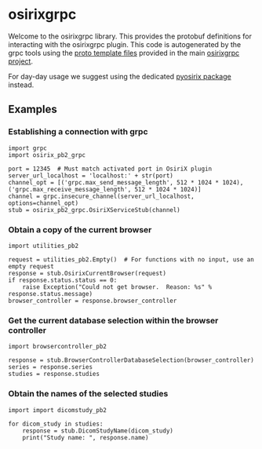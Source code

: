 # osirixgrpc

Welcome to the osirixgrpc library. This provides the protobuf definitions for interacting with the osirixgrpc plugin. This code is autogenerated by the grpc tools using the [proto template files](https://github.com/osirixgrpc/osirixgrpc/tree/main/protos) provided in the main [osirixgrpc project](https://github.com/osirixgrpc/osirixgrpc/).

For day-day usage we suggest using the dedicated [pyosirix package](https://pypi.org/project/pyosirix/) instead.

## Examples
### Establishing a connection with grpc
```
import grpc
import osirix_pb2_grpc

port = 12345  # Must match activated port in OsiriX plugin
server_url_localhost = 'localhost:' + str(port)
channel_opt = [('grpc.max_send_message_length', 512 * 1024 * 1024), ('grpc.max_receive_message_length', 512 * 1024 * 1024)]
channel = grpc.insecure_channel(server_url_localhost, options=channel_opt)
stub = osirix_pb2_grpc.OsiriXServiceStub(channel)
```
### Obtain a copy of the current browser
```
import utilities_pb2

request = utilities_pb2.Empty()  # For functions with no input, use an empty request
response = stub.OsirixCurrentBrowser(request)
if response.status.status == 0:
    raise Exception("Could not get browser.  Reason: %s" % response.status.message)
browser_controller = response.browser_controller
```
### Get the current database selection within the browser controller
```
import browsercontroller_pb2

response = stub.BrowserControllerDatabaseSelection(browser_controller)
series = response.series
studies = response.studies
```
### Obtain the names of the selected studies
```
import import dicomstudy_pb2

for dicom_study in studies:
    response = stub.DicomStudyName(dicom_study)
    print("Study name: ", response.name)
```
